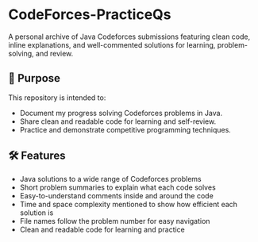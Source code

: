 # CodeForces-PracticeQs

A personal archive of Java Codeforces submissions featuring clean code, inline explanations, and well-commented solutions for learning, problem-solving, and review.

## 📌 Purpose

This repository is intended to:
- Document my progress solving Codeforces problems in Java.
- Share clean and readable code for learning and self-review.
- Practice and demonstrate competitive programming techniques.

## 🛠️ Features

- Java solutions to a wide range of Codeforces problems  
- Short problem summaries to explain what each code solves  
- Easy-to-understand comments inside and around the code  
- Time and space complexity mentioned to show how efficient each solution is  
- File names follow the problem number for easy navigation  
- Clean and readable code for learning and practice
